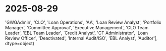 # 2025-08-29

'GWGAdmin', 'CLO', 'Loan Operations', 'AA', 'Loan Review Analyst',
       'Portfolio Manager', 'Committee Approval', 'Executive Management',
       'CLO Team Leader', 'EBL Team Leader', 'Credit Analyst',
       'CT Administrator', 'Loan Review Officer', 'Deactivated',
       'Internal Audit/ISO', 'EBL Analyst', 'Auditor'], dtype=object)